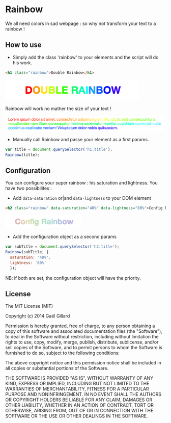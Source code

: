 # Rainbow

We all need colors in sad webpage : so why not transform your text to a rainbow !

## How to use

- Simply add the class 'rainbow' to your elements and the script will do his work.

```html
<h1 class="rainbow">Double Rainbow</h1>
```
![](example/simple.png)

Rainbow will work no mather the size of your text !

![](example/text.png)

- Manually call Rainbow and passe your element as a first params.

```js
var title = document.querySelector('h1.title');
Rainbow(title);
```

## Configuration

You can configure your super rainbow : his saturation and lightness.
You have two possibilites :

- Add `data-saturation` or|and `data-lightness` to your DOM element

```html
<h2 class="rainbow" data-saturation="40%" data-lightness="80%">Config Rainbow</h2>
```

![](example/config.png)

- Add the configuration object as a second params

```js
var subTitle = document.querySelector('h2.title');
Rainbow(subTitle, {
  saturation: '40%',
  lightness: '80%'
  });
```

NB: if both are set, the configuration object will have the priority.

## License

The MIT License (MIT)

Copyright (c) 2014 Gaël Gillard

Permission is hereby granted, free of charge, to any person obtaining a copy
of this software and associated documentation files (the "Software"), to deal
in the Software without restriction, including without limitation the rights
to use, copy, modify, merge, publish, distribute, sublicense, and/or sell
copies of the Software, and to permit persons to whom the Software is
furnished to do so, subject to the following conditions:

The above copyright notice and this permission notice shall be included in all
copies or substantial portions of the Software.

THE SOFTWARE IS PROVIDED "AS IS", WITHOUT WARRANTY OF ANY KIND, EXPRESS OR
IMPLIED, INCLUDING BUT NOT LIMITED TO THE WARRANTIES OF MERCHANTABILITY,
FITNESS FOR A PARTICULAR PURPOSE AND NONINFRINGEMENT. IN NO EVENT SHALL THE
AUTHORS OR COPYRIGHT HOLDERS BE LIABLE FOR ANY CLAIM, DAMAGES OR OTHER
LIABILITY, WHETHER IN AN ACTION OF CONTRACT, TORT OR OTHERWISE, ARISING FROM,
OUT OF OR IN CONNECTION WITH THE SOFTWARE OR THE USE OR OTHER DEALINGS IN THE
SOFTWARE.
